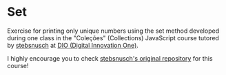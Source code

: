 # Set
 Exercise for printing only unique numbers using the set method developed during one class in the "Coleções" (Collections) JavaScript course tutored by [stebsnusch](https://github.com/stebsnusch) at [DIO (Digital Innovation One)](https://www.dio.me/). 

 I highly encourage you to check [stebsnusch's original repository](https://github.com/stebsnusch/basecamp-javascript/tree/main/colecoes) for this course!